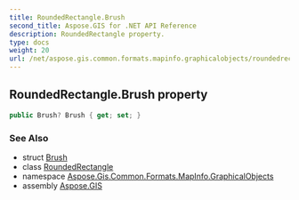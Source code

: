 ```yaml
---
title: RoundedRectangle.Brush
second_title: Aspose.GIS for .NET API Reference
description: RoundedRectangle property. 
type: docs
weight: 20
url: /net/aspose.gis.common.formats.mapinfo.graphicalobjects/roundedrectangle/brush/
---
```

## RoundedRectangle.Brush property

```csharp
public Brush? Brush { get; set; }
```

### See Also

* struct [Brush](../../../aspose.gis.common.formats.mapinfo.styling/brush/)
* class [RoundedRectangle](../)
* namespace [Aspose.Gis.Common.Formats.MapInfo.GraphicalObjects](../../roundedrectangle/)
* assembly [Aspose.GIS](../../../)


